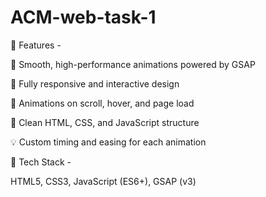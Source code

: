 # ACM-web-task-1
🚀 Features -

🌟 Smooth, high-performance animations powered by GSAP


📱 Fully responsive and interactive design


🔄 Animations on scroll, hover, and page load

🎨 Clean HTML, CSS, and JavaScript structure


💡 Custom timing and easing for each animation

🧰 Tech Stack -

HTML5,
CSS3,
JavaScript (ES6+),
GSAP (v3)

